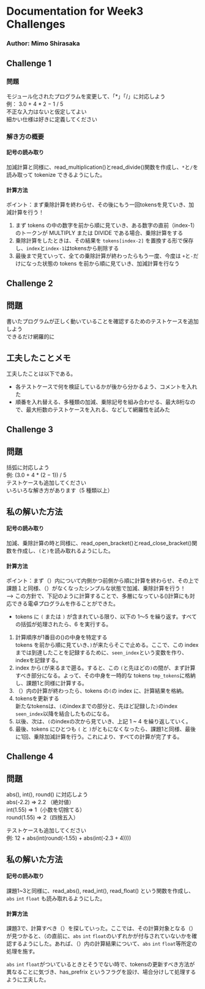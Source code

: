# Documentation for Week3 Challenges
### Author: Mimo Shirasaka

## Challenge 1
### 問題<br>
モジュール化されたプログラムを変更して、「*」「/」に対応しよう<br>
例： 3.0 + 4 * 2 − 1 / 5<br>
不正な入力はないと仮定してよい<br>
細かい仕様は好きに定義してください<br>

### 解き方の概要<br>
#### 記号の読み取り
加減計算と同様に、read_multiplication()とread_divide()関数を作成し、`*`と`/`を読み取って tokenize できるようにした。<br>
#### 計算方法
ポイント：まず乗除計算を終わらせ、その後にもう一回tokensを見ていき、加減計算を行う！<br>
1. まず tokens の中の数字を前から順に見ていき、ある数字の直前（index-1）のトークンが MULTIPLY または DIVIDE である場合、乗除計算をする<br>
2. 乗除計算をしたときは、その結果を `tokens[index-2]` を置換する形で保存し、`index`と`index-1`はtokensから削除する<br>
3. 最後まで見ていって、全ての乗除計算が終わったらもう一度、今度は `+`と`-`だけになった状態の tokens を前から順に見ていき、加減計算を行なう<br>

## Challenge 2
## 問題<br>
書いたプログラムが正しく動いていることを確認するためのテストケースを追加しよう<br>
できるだけ網羅的に<br>

## 工夫したことメモ<br>
工夫したことは以下である。<br>
- 各テストケースで何を検証しているかが後から分かるよう、コメントを入れた<br>
- 順番を入れ替える、多種類の加減、乗除記号を組み合わせる、最大8桁なので、最大桁数のテストケースを入れる、などして網羅性を試みた<br>

## Challenge 3
## 問題<br>
括弧に対応しよう<br>
例:  (3.0 + 4 * (2 − 1)) / 5<br>
テストケースも追加してください<br>
いろいろな解き方があります（5 種類以上）<br>

## 私の解いた方法
#### 記号の読み取り
加減、乗除計算の時と同様に、read_open_bracket()とread_close_bracket()関数を作成し、`(`と`)`を読み取れるようにした。<br>
#### 計算方法
ポイント：まず（）内について内側かつ前側から順に計算を終わらせ、その上で課題１と同様、（）がなくなったシンプルな状態で加減、乗除計算を行う！<br>
--> この方針で、下記のように計算することで、多層になっている()計算にも対応できる電卓プログラムを作ることができた。<br>

* tokens に `(` または `)` が含まれている限り、以下の 1〜5 を繰り返す。すべての括弧が処理されたら、6 を実行する。
1. 計算順序が1番目の()の中身を特定する<br>
tokens を前から順に見ていき、`)`が来たらそこで止める。ここで、この index までは到達したことを記録するために、`seen_index`という変数を作り、indexを記録する。
2. index から`(`が来るまで遡る。すると、この `(`と先ほどの`)`の間が、まず計算すべき部分になる。よって、その中身を一時的な tokens `tmp_tokens`に格納し、課題1と同様に計算する。<br>
3. （）内の計算が終わったら、tokens の`(`の index に、計算結果を格納。
4. tokensを更新する<br>
新たなtokensは、`(`のindexまでの部分と、先ほど記録した`)`のindex `seen_index`以降を結合したものになる。<br>
5. 以後、次は、`(`のindexの次から見ていき、上記 1 ~ 4 を繰り返していく。<br>
6. 最後、tokens にひとつも `(` と `)`がともになくなったら、課題1と同様、最後に1回、乗除加減計算を行う。これにより、すべての計算が完了する。

## Challenge 4
## 問題<br>
abs(), int(), round() に対応しよう<br>
abs(-2.2) => 2.2 （絶対値）<br>
int(1.55) => 1（小数を切捨てる）<br>
round(1.55) => 2（四捨五入）<br>

テストケースも追加してください <br>
例: 12 + abs(int(round(-1.55) + abs(int(-2.3 + 4)))) <br>

## 私の解いた方法
#### 記号の読み取り
課題1~3と同様に、read_abs(), read_int(), read_float() という関数を作成し、`abs` `int` `float` も読み取れるようにした。<br>
#### 計算方法
課題3で、計算すべき（）を探していった。ここでは、その計算対象となる（）が見つかると、（の直前に、`abs` `int` `float`のいずれかが付与されていないかを確認するようにした。あれば、（）内の計算結果について、`abs` `int` `float`等所定の処理を施す。<br>

`abs` `int` `float`がついているときとそうでない時で、tokensの更新すべき方法が異なることに気づき、has_prefrix というフラグを設け、場合分けして処理するように工夫した。

